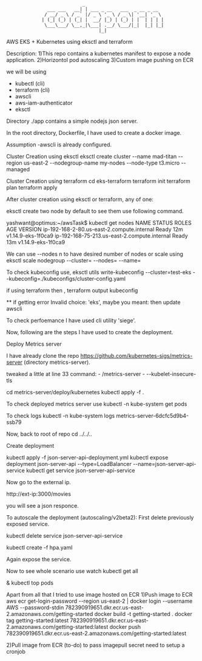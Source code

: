                                 _                             
                   ___ ___   __| | ___ _ __   ___  _ __ _ __  
                  / __/ _ \ / _` |/ _ \ '_ \ / _ \| '__| '_ \ 
                 | (_| (_) | (_| |  __/ |_) | (_) | |  | | | |
                  \___\___/ \__,_|\___| .__/ \___/|_|  |_| |_|
                                      |_|   



AWS EKS + Kubernetes using eksctl and terraform

Description:
1)This repo contains a kubernetes manifest to expose a node application.
2)Horizontol pod autoscaling
3)Custom image pushing on ECR 



we will be using
- kubectl (cli)
- terraform (cli)
- awscli
- aws-iam-authenticator
- eksctl


Directory ./app contains a simple nodejs json server.

In the root directory, Dockerfile, I have used to create a docker image.

Assumption
-awscli is already configured.


Cluster Creation using eksctl 
eksctl create cluster --name mad-titan --region us-east-2 --nodegroup-name my-nodes --node-type t3.micro --managed

Cluster Creation using terraform
cd eks-terraform
terraform init
terraform plan
terraform apply


After cluster creation using eksctl or terraform, any of one:

eksctl create two node by default to see them use following command.

yashwant@optimus:~/awsTask$ kubectl get nodes
NAME                                           STATUS   ROLES    AGE   VERSION
ip-192-168-2-80.us-east-2.compute.internal     Ready    <none>   12m   v1.14.9-eks-1f0ca9
ip-192-168-75-213.us-east-2.compute.internal   Ready    <none>   13m   v1.14.9-eks-1f0ca9

We can use --nodes n to have desired number of nodes
or scale using 
eksctl scale nodegroup --cluster=<clusterName> --nodes=<desiredCount> --name=<nodegroupName>



To check kubeconfig use,
eksctl utils write-kubeconfig --cluster=test-eks --kubeconfig=./kubeconfigs/cluster-config.yaml

if using terraform then ,
terraform output kubeconfig



** if getting error Invalid choice: 'eks', maybe you meant:
then update awscli


To check perfoemance I have used cli utility 'siege'.


Now, following are the steps I have used to create the deployment.

Deploy Metrics server

I have already clone the repo https://github.com/kubernetes-sigs/metrics-server (directory metrics-server).

tweaked a little at line 33
command:
    - /metrics-server
    - --kubelet-insecure-tls

cd metrics-server/deploy/kubernetes
kubectl apply -f .

To check deployed metrics server use
kubectl -n kube-system get pods

To check logs 
kubectl -n kube-system logs metrics-server-6dcfc5d9b4-ssb79


Now, back to root of repo 
cd ../../..

Create deployment

kubectl apply -f json-server-api-deployment.yml 
kubectl expose deployment json-server-api --type=LoadBalancer --name=json-server-api-service
kubectl get service json-server-api-service

Now go to the external ip.

http://ext-ip:3000/movies

you will see a json responce.


To autoscale the deployment (autoscaling/v2beta2):
First delete previously exposed service.

kubectl delete service json-server-api-service 

kubectl create -f hpa.yaml

Again expose the service.

Now to see whole scenario use
watch kubectl get all

&  kubectl top pods


Apart from all that I tried to use image hosted on ECR
1)Push image to ECR
aws ecr get-login-password --region us-east-2 | docker login --username AWS --password-stdin 782390919651.dkr.ecr.us-east-2.amazonaws.com/getting-started
docker build -t getting-started .
docker tag getting-started:latest 782390919651.dkr.ecr.us-east-2.amazonaws.com/getting-started:latest
docker push 782390919651.dkr.ecr.us-east-2.amazonaws.com/getting-started:latest

2)Pull image from ECR (to-do)
to pass imagepull secret need to setup a cronjob